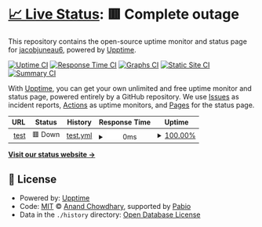 # [📈 Live Status](https://jacobjuneau6.github.io/urban-octo-rotary-phone): <!--live status--> **🟥 Complete outage**

This repository contains the open-source uptime monitor and status page for [jacobjuneau6](https://jacobjuneau6.github.io/urban-octo-rotary-phone), powered by [Upptime](https://github.com/upptime/upptime).

[![Uptime CI](https://github.com/jacobjuneau6/urban-octo-rotary-phone/workflows/Uptime%20CI/badge.svg)](https://github.com/jacobjuneau6/urban-octo-rotary-phone/actions?query=workflow%3A%22Uptime+CI%22)
[![Response Time CI](https://github.com/jacobjuneau6/urban-octo-rotary-phone/workflows/Response%20Time%20CI/badge.svg)](https://github.com/jacobjuneau6/urban-octo-rotary-phone/actions?query=workflow%3A%22Response+Time+CI%22)
[![Graphs CI](https://github.com/jacobjuneau6/urban-octo-rotary-phone/workflows/Graphs%20CI/badge.svg)](https://github.com/jacobjuneau6/urban-octo-rotary-phone/actions?query=workflow%3A%22Graphs+CI%22)
[![Static Site CI](https://github.com/jacobjuneau6/urban-octo-rotary-phone/workflows/Static%20Site%20CI/badge.svg)](https://github.com/jacobjuneau6/urban-octo-rotary-phone/actions?query=workflow%3A%22Static+Site+CI%22)
[![Summary CI](https://github.com/jacobjuneau6/urban-octo-rotary-phone/workflows/Summary%20CI/badge.svg)](https://github.com/jacobjuneau6/urban-octo-rotary-phone/actions?query=workflow%3A%22Summary+CI%22)

With [Upptime](https://upptime.js.org), you can get your own unlimited and free uptime monitor and status page, powered entirely by a GitHub repository. We use [Issues](https://github.com/jacobjuneau6/urban-octo-rotary-phone/issues) as incident reports, [Actions](https://github.com/jacobjuneau6/urban-octo-rotary-phone/actions) as uptime monitors, and [Pages](https://jacobjuneau6.github.io/urban-octo-rotary-phone) for the status page.

<!--start: status pages-->
<!-- This summary is generated by Upptime (https://github.com/upptime/upptime) -->
<!-- Do not edit this manually, your changes will be overwritten -->
<!-- prettier-ignore -->
| URL | Status | History | Response Time | Uptime |
| --- | ------ | ------- | ------------- | ------ |
| <img alt="" src="https://icons.duckduckgo.com/ip3/null.ico" height="13"> [test](75.63.94.133) | 🟥 Down | [test.yml](https://github.com/jacobjuneau6/urban-octo-rotary-phone/commits/HEAD/history/test.yml) | <details><summary><img alt="Response time graph" src="./graphs/test/response-time-week.png" height="20"> 0ms</summary><br><a href="https://jacobjuneau6.github.io/urban-octo-rotary-phone/history/test"><img alt="Response time 0" src="https://img.shields.io/endpoint?url=https%3A%2F%2Fraw.githubusercontent.com%2Fjacobjuneau6%2Furban-octo-rotary-phone%2FHEAD%2Fapi%2Ftest%2Fresponse-time.json"></a><br><a href="https://jacobjuneau6.github.io/urban-octo-rotary-phone/history/test"><img alt="24-hour response time 0" src="https://img.shields.io/endpoint?url=https%3A%2F%2Fraw.githubusercontent.com%2Fjacobjuneau6%2Furban-octo-rotary-phone%2FHEAD%2Fapi%2Ftest%2Fresponse-time-day.json"></a><br><a href="https://jacobjuneau6.github.io/urban-octo-rotary-phone/history/test"><img alt="7-day response time 0" src="https://img.shields.io/endpoint?url=https%3A%2F%2Fraw.githubusercontent.com%2Fjacobjuneau6%2Furban-octo-rotary-phone%2FHEAD%2Fapi%2Ftest%2Fresponse-time-week.json"></a><br><a href="https://jacobjuneau6.github.io/urban-octo-rotary-phone/history/test"><img alt="30-day response time 0" src="https://img.shields.io/endpoint?url=https%3A%2F%2Fraw.githubusercontent.com%2Fjacobjuneau6%2Furban-octo-rotary-phone%2FHEAD%2Fapi%2Ftest%2Fresponse-time-month.json"></a><br><a href="https://jacobjuneau6.github.io/urban-octo-rotary-phone/history/test"><img alt="1-year response time 0" src="https://img.shields.io/endpoint?url=https%3A%2F%2Fraw.githubusercontent.com%2Fjacobjuneau6%2Furban-octo-rotary-phone%2FHEAD%2Fapi%2Ftest%2Fresponse-time-year.json"></a></details> | <details><summary><a href="https://jacobjuneau6.github.io/urban-octo-rotary-phone/history/test">100.00%</a></summary><a href="https://jacobjuneau6.github.io/urban-octo-rotary-phone/history/test"><img alt="All-time uptime 100.00%" src="https://img.shields.io/endpoint?url=https%3A%2F%2Fraw.githubusercontent.com%2Fjacobjuneau6%2Furban-octo-rotary-phone%2FHEAD%2Fapi%2Ftest%2Fuptime.json"></a><br><a href="https://jacobjuneau6.github.io/urban-octo-rotary-phone/history/test"><img alt="24-hour uptime 100.00%" src="https://img.shields.io/endpoint?url=https%3A%2F%2Fraw.githubusercontent.com%2Fjacobjuneau6%2Furban-octo-rotary-phone%2FHEAD%2Fapi%2Ftest%2Fuptime-day.json"></a><br><a href="https://jacobjuneau6.github.io/urban-octo-rotary-phone/history/test"><img alt="7-day uptime 100.00%" src="https://img.shields.io/endpoint?url=https%3A%2F%2Fraw.githubusercontent.com%2Fjacobjuneau6%2Furban-octo-rotary-phone%2FHEAD%2Fapi%2Ftest%2Fuptime-week.json"></a><br><a href="https://jacobjuneau6.github.io/urban-octo-rotary-phone/history/test"><img alt="30-day uptime 100.00%" src="https://img.shields.io/endpoint?url=https%3A%2F%2Fraw.githubusercontent.com%2Fjacobjuneau6%2Furban-octo-rotary-phone%2FHEAD%2Fapi%2Ftest%2Fuptime-month.json"></a><br><a href="https://jacobjuneau6.github.io/urban-octo-rotary-phone/history/test"><img alt="1-year uptime 100.00%" src="https://img.shields.io/endpoint?url=https%3A%2F%2Fraw.githubusercontent.com%2Fjacobjuneau6%2Furban-octo-rotary-phone%2FHEAD%2Fapi%2Ftest%2Fuptime-year.json"></a></details>

<!--end: status pages-->

[**Visit our status website →**](https://jacobjuneau6.github.io/urban-octo-rotary-phone)

## 📄 License

- Powered by: [Upptime](https://github.com/upptime/upptime)
- Code: [MIT](./LICENSE) © [Anand Chowdhary](https://anandchowdhary.com), supported by [Pabio](https://pabio.com)
- Data in the `./history` directory: [Open Database License](https://opendatacommons.org/licenses/odbl/1-0/)
